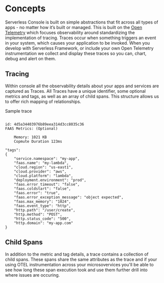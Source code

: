 <!--
title: Concepts
menuText: Concepts
description: Overview of concepts used on serevrless console. 
menuOrder: 1
-->

# Concepts 
Serverless Console is built on simple abstractions that fit across all types of 
apps - no matter how it’s built or managed. This is built on the [Open Telemetry](https://opentelemetry.io/) 
which focuses observability around standardizing the implementation of tracing. 
Traces occur when something triggers an event in your system, which causes your 
application to be invoked.  When you develop with Serverless Framework, 
or include your own Open Telemetry instrumentation we collect 
and display these traces so you can, chart, debug and alert on them. 

## Tracing
Within console all the observability details about your apps and services are captured as Traces. 
All Traces have a unique identifier, some optional metrics and tags, as well as an 
array of child spans. This structure allows us to offer rich mapping of relationships.

Sample trace 
```text
 
id: 4d5a34403976b89eea314d3cc8035c36
FAAS Metrics: (Optional)
   
    Memory: 1021 KB
    Copmute Duration 123ms
 
"tags": 
{
    "service.namespace": "my-app",
    "faas.name": "my-lambda",
    "cloud.region": "us-east1",
    "cloud.provider": "aws",
    "cloud.platform": "lambda",
    "deployment.environment": "prod",
    "faas.error_timeout": "false",
    "faas.coldstart": "false",
    "faas.error": "true",
    "faas.error_exception_message": "object expected",
    "faas.max_memory": "1024",
    "faas.event_type": "http",
    "http.path": "/user/create",
    "http.method": "POST",
    "http.status_code": "500",
    "http.domain": "my-app.com"
}

```

## Child Spans
In addition to the metric and tag details, a trace contains a collection of
child spans. These spans share the same attributes as the trace and if your using
OTEL instrumentation across your microsovervices you'll be able
to see how long these span execution took and use them further drill into
where issues are occuring. 

